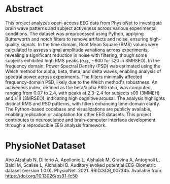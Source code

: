 # Abstract

This project analyzes open-access EEG data from PhysioNet to investigate brain wave patterns and subject activeness across various experimental conditions. The dataset was preprocessed using Python, applying Butterworth and notch filters to remove artifacts and noise, ensuring high-quality signals. In the time domain, Root Mean Square (RMS) values were calculated to assess signal amplitude variations across experiments, revealing a significant reduction in noise with filtering, though some subjects exhibited high RMS peaks (e.g., ~800 for s20 in 3MRSEO). In the frequency domain, Power Spectral Density (PSD) was estimated using the Welch method for alpha, beta, theta, and delta waves, enabling analysis of spectral power across experiments. The filters minimally affected frequency-domain PSD, likely due to the Welch method's robustness. An activeness index, defined as the beta/alpha PSD ratio, was computed, ranging from 0.07 to 2.4, with peaks at 2.3–2.4 for subjects s09 (3MMEH) and s18 (3MRSEO), indicating high cognitive arousal. The analysis highlights distinct RMS and PSD patterns, with filters enhancing time-domain clarity. The Python-based codebase and visualizations are publicly available, enabling replication or adaptation for other EEG datasets. This project contributes to neuroscience and brain-computer interface development through a reproducible EEG analysis framework.

# PhysioNet Dataset

Abo Alzahab N, Di Iorio A, Apollonio L, Alshalak M, Gravina A, Antognoli L, Baldi M, Scalise L, Alchalabi B. Auditory evoked potential EEG-Biometric dataset (version 1.0.0). PhysioNet. 2021. RRID:SCR_007345. Available from: https://doi.org/10.13026/ps31-fc50
